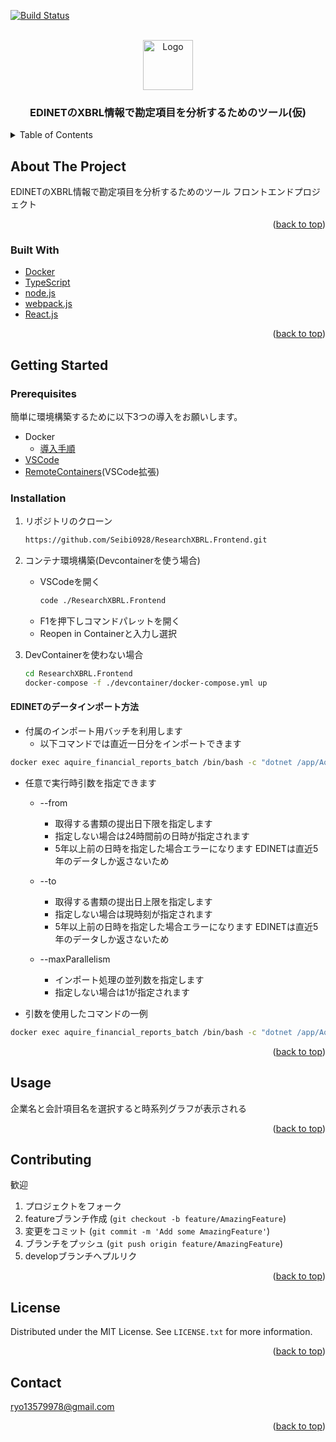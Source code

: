 <div id="top"></div>

[![Build Status](https://dev.azure.com/nanteneus/%E6%A9%9F%E6%A2%B0%E5%AD%A6%E7%BF%92%E5%8B%89%E5%BC%B7%E4%BC%9A/_apis/build/status/Seibi0928.ResearchXBRL.Frontend?branchName=master)](https://dev.azure.com/nanteneus/%E6%A9%9F%E6%A2%B0%E5%AD%A6%E7%BF%92%E5%8B%89%E5%BC%B7%E4%BC%9A/_build/latest?definitionId=10&branchName=master)

<!-- PROJECT LOGO -->
<br />
<div align="center">
  <a href="https://github.com/github_username/repo_name">
    <img src="images/logo.png" alt="Logo" width="80" height="80">
  </a>

<h3 align="center">EDINETのXBRL情報で勘定項目を分析するためのツール(仮)</h3>
</div>



<!-- TABLE OF CONTENTS -->
<details>
  <summary>Table of Contents</summary>
  <ol>
    <li>
      <a href="#about-the-project">About The Project</a>
      <ul>
        <li><a href="#built-with">Built With</a></li>
      </ul>
    </li>
    <li>
      <a href="#getting-started">Getting Started</a>
      <ul>
        <li><a href="#prerequisites">Prerequisites</a></li>
        <li><a href="#installation">Installation</a></li>
      </ul>
    </li>
    <li><a href="#usage">Usage</a></li>
    <li><a href="#roadmap">Roadmap</a></li>
    <li><a href="#contributing">Contributing</a></li>
    <li><a href="#license">License</a></li>
    <li><a href="#contact">Contact</a></li>
    <li><a href="#acknowledgments">Acknowledgments</a></li>
  </ol>
</details>



<!-- ABOUT THE PROJECT -->
## About The Project

EDINETのXBRL情報で勘定項目を分析するためのツール
フロントエンドプロジェクト

<p align="right">(<a href="#top">back to top</a>)</p>



### Built With
* [Docker](https://www.docker.com/)
* [TypeScript](https://www.typescriptlang.org/)
* [node.js](https://nodejs.org/)
* [webpack.js](https://webpack.js.org/)
* [React.js](https://reactjs.org/)

<p align="right">(<a href="#top">back to top</a>)</p>



<!-- GETTING STARTED -->
## Getting Started

### Prerequisites

簡単に環境構築するために以下3つの導入をお願いします。
* Docker
  * [導入手順](https://docs.docker.com/get-started/)
* [VSCode](https://code.visualstudio.com/)
* [RemoteContainers](https://marketplace.visualstudio.com/items?itemName=ms-vscode-remote.remote-containers)(VSCode拡張)

### Installation

1. リポジトリのクローン
   ```sh
   https://github.com/Seibi0928/ResearchXBRL.Frontend.git
   ```
1. コンテナ環境構築(Devcontainerを使う場合)
    - VSCodeを開く
      ```sh
      code ./ResearchXBRL.Frontend
      ```
    - F1を押下しコマンドパレットを開く
    - Reopen in Containerと入力し選択

1. DevContainerを使わない場合
   ```sh
   cd ResearchXBRL.Frontend
   docker-compose -f ./devcontainer/docker-compose.yml up
   ```

#### EDINETのデータインポート方法

- 付属のインポート用バッチを利用します
    - 以下コマンドでは直近一日分をインポートできます
```sh
docker exec aquire_financial_reports_batch /bin/bash -c "dotnet /app/AquireFinancialReports.dll"
```

- 任意で実行時引数を指定できます
  * --from
    * 取得する書類の提出日下限を指定します
    * 指定しない場合は24時間前の日時が指定されます
    * 5年以上前の日時を指定した場合エラーになります EDINETは直近5年のデータしか返さないため

  * --to
    * 取得する書類の提出日上限を指定します
    * 指定しない場合は現時刻が指定されます
    * 5年以上前の日時を指定した場合エラーになります EDINETは直近5年のデータしか返さないため

  * --maxParallelism
    * インポート処理の並列数を指定します
    * 指定しない場合は1が指定されます

- 引数を使用したコマンドの一例
```sh
docker exec aquire_financial_reports_batch /bin/bash -c "dotnet /app/AquireFinancialReports.dll --from 2021-01-01 --to 2021-12-01 --maxParallelism 2"
```

<p align="right">(<a href="#top">back to top</a>)</p>



<!-- USAGE EXAMPLES -->
## Usage

企業名と会計項目名を選択すると時系列グラフが表示される

<p align="right">(<a href="#top">back to top</a>)</p>



<!-- CONTRIBUTING -->
## Contributing

歓迎

1. プロジェクトをフォーク
2. featureブランチ作成 (`git checkout -b feature/AmazingFeature`)
3. 変更をコミット (`git commit -m 'Add some AmazingFeature'`)
4. ブランチをプッシュ (`git push origin feature/AmazingFeature`)
5. developブランチへプルリク

<p align="right">(<a href="#top">back to top</a>)</p>



<!-- LICENSE -->
## License

Distributed under the MIT License. See `LICENSE.txt` for more information.

<p align="right">(<a href="#top">back to top</a>)</p>



<!-- CONTACT -->
## Contact
ryo13579978@gmail.com

<p align="right">(<a href="#top">back to top</a>)</p>



<!-- MARKDOWN LINKS & IMAGES -->
<!-- https://www.markdownguide.org/basic-syntax/#reference-style-links -->
[contributors-shield]: https://img.shields.io/github/contributors/github_username/repo_name.svg?style=for-the-badge
[contributors-url]: https://github.com/github_username/repo_name/graphs/contributors
[forks-shield]: https://img.shields.io/github/forks/github_username/repo_name.svg?style=for-the-badge
[forks-url]: https://github.com/github_username/repo_name/network/members
[stars-shield]: https://img.shields.io/github/stars/github_username/repo_name.svg?style=for-the-badge
[stars-url]: https://github.com/github_username/repo_name/stargazers
[issues-shield]: https://img.shields.io/github/issues/github_username/repo_name.svg?style=for-the-badge
[issues-url]: https://github.com/Seibi0928/ResearchXBRL.Frontend/issues
[license-shield]: https://img.shields.io/github/license/github_username/repo_name.svg?style=for-the-badge
[license-url]: https://github.com/Seibi0928/ResearchXBRL.Frontend/blob/master/LICENSE.txt
[linkedin-shield]: https://img.shields.io/badge/-LinkedIn-black.svg?style=for-the-badge&logo=linkedin&colorB=555
[linkedin-url]: https://linkedin.com/in/linkedin_username
[product-screenshot]: images/screenshot.png